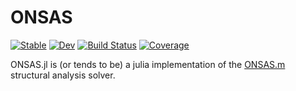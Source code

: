 # ONSAS

[![Stable](https://img.shields.io/badge/docs-stable-blue.svg)](https://ONSAS.github.io/ONSAS.jl/stable/)
[![Dev](https://img.shields.io/badge/docs-dev-blue.svg)](https://ONSAS.github.io/ONSAS.jl/dev/)
[![Build Status](https://github.com/ONSAS/ONSAS.jl/actions/workflows/CI.yml/badge.svg?branch=main)](https://github.com/ONSAS/ONSAS.jl/actions/workflows/CI.yml?query=branch%3Amain)
[![Coverage](https://codecov.io/gh/ONSAS/ONSAS.jl/branch/main/graph/badge.svg)](https://codecov.io/gh/ONSAS/ONSAS.jl)

ONSAS.jl is (or tends to be) a julia implementation of the [ONSAS.m](https://github.com/ONSAS/ONSAS.m/) structural analysis solver.